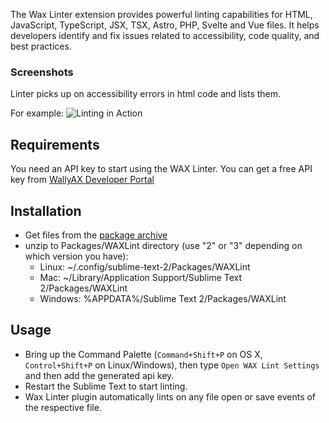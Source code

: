 The Wax Linter extension provides powerful linting capabilities for HTML, JavaScript, TypeScript, JSX, TSX, Astro, PHP, Svelte and Vue files. It helps developers identify and fix issues related to accessibility, code quality, and best practices.

### Screenshots

Linter picks up on accessibility errors in html code and lists them.

For example:
![Linting in Action](https://assets2.wallyax.com/common/sublime-linter.png)

## Requirements

You need an API key to start using the WAX Linter. You can get a free API key from [WallyAX Developer Portal](https://developer.wallyax.com)

Installation
------------

   * Get files from the [package archive](https://github.com/wallyax/wax-sublime-text-plugin/archive/main.zip)
   * unzip to Packages/WAXLint directory (use "2" or "3" depending on which version you have):
      * Linux: ~/.config/sublime-text-2/Packages/WAXLint
      * Mac: ~/Library/Application Support/Sublime Text 2/Packages/WAXLint
      * Windows: %APPDATA%/Sublime Text 2/Packages/WAXLint

Usage
-----
 - Bring up the Command Palette (```Command+Shift+P``` on OS X, ```Control+Shift+P``` on Linux/Windows), then type ```Open WAX Lint Settings```  and then add the generated api key.   
  - Restart the Sublime Text to start linting.
 - Wax Linter plugin automatically lints on any file open or save events of the respective file.

